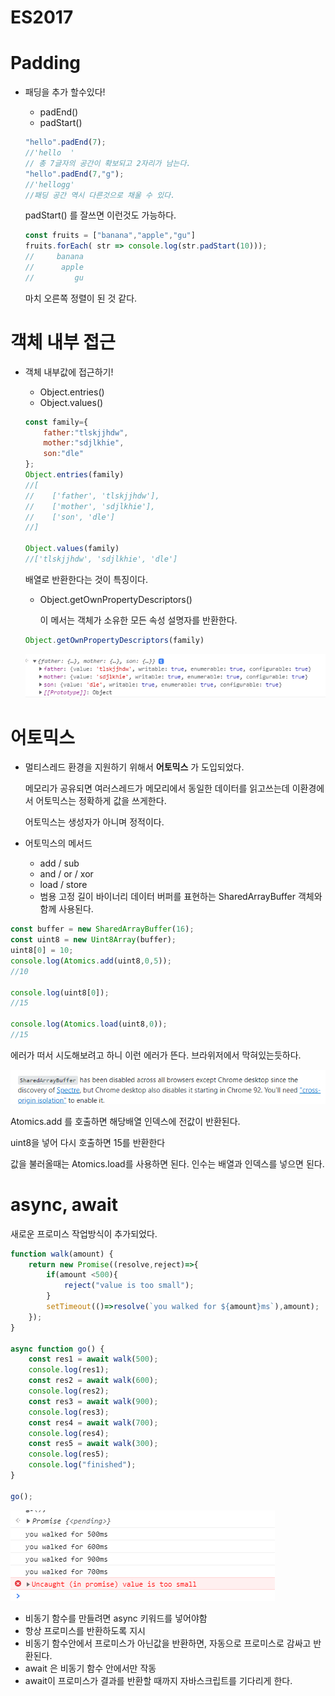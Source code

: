 # ES2017



# Padding

- 패딩을 추가 할수있다!

  - padEnd()
  - padStart()

  ```javascript
  "hello".padEnd(7);
  //'hello  '
  // 총 7글자의 공간이 확보되고 2자리가 남는다.
  "hello".padEnd(7,"g");
  //'hellogg'
  //패딩 공간 역시 다른것으로 채울 수 있다.
  ```

  padStart() 를 잘쓰면 이런것도 가능하다.

  ```javascript
  const fruits = ["banana","apple","gu"]
  fruits.forEach( str => console.log(str.padStart(10)));
  //     banana
  //      apple
  //         gu
  ```

  마치 오른쪽 정렬이 된 것 같다.



# 객체 내부 접근

- 객체 내부값에 접근하기!

  - Object.entries()
  - Object.values()

  ```javascript
  const family={
      father:"tlskjjhdw",
      mother:"sdjlkhie",
      son:"dle"
  };
  Object.entries(family)
  //[
  //	['father', 'tlskjjhdw'],
  //	['mother', 'sdjlkhie'],
  //	['son', 'dle']
  //]
  
  Object.values(family)
  //['tlskjjhdw', 'sdjlkhie', 'dle']
  ```

  배열로 반환한다는 것이 특징이다.

  - Object.getOwnPropertyDescriptors()

    이 메서는 객체가 소유한 모든 속성 설명자를 반환한다.

  ```javascript
  Object.getOwnPropertyDescriptors(family)
  ```

  ![image-20210911231143170](이미지/image-20210911231143170.png)



# 어토믹스

- 멀티스레드 환경을 지원하기 위해서 **어토믹스** 가 도입되었다.

  메모리가 공유되면 여러스레드가 메모리에서 동일한 데이터를 읽고쓰는데 이환경에서 어토믹스는 정확하게 값을 쓰게한다.
  
  어토믹스는 생성자가 아니며 정적이다.
  
- 어토믹스의 메서드

  - add / sub
  - and / or / xor
  - load / store
  - 범용 고정 길이 바이너리 데이터 버퍼를 표현하는 SharedArrayBuffer 객체와 함께 사용된다.

```javascript
const buffer = new SharedArrayBuffer(16);
const uint8 = new Uint8Array(buffer);
uint8[0] = 10;
console.log(Atomics.add(uint8,0,5));
//10

console.log(uint8[0]);
//15

console.log(Atomics.load(uint8,0));
//15
```

에러가 떠서 시도해보려고 하니 이런 에러가 뜬다. 브라위저에서 막혀있는듯하다.

![image-20210912231856366](ES2017.assets/image-20210912231856366.png)



Atomics.add 를 호출하면 해당배열 인덱스에 전값이 반환된다.

uint8을 넣어 다시 호출하면 15를 반환한다



값을 불러올때는 Atomics.load를 사용하면 된다. 인수는 배열과 인덱스를 넣으면 된다.





# async, await

새로운 프로미스 작업방식이 추가되었다.



```javascript
function walk(amount) {
    return new Promise((resolve,reject)=>{
        if(amount <500){
            reject("value is too small");
        }
        setTimeout(()=>resolve(`you walked for ${amount}ms`),amount);
    });
}

async function go() {
    const res1 = await walk(500);
    console.log(res1);
    const res2 = await walk(600);
    console.log(res2);
    const res3 = await walk(900);
    console.log(res3);
    const res4 = await walk(700);
    console.log(res4);
    const res5 = await walk(300);
    console.log(res5);
    console.log("finished");
}

go();

```

![image-20210914231142261](이미지/image-20210914231142261.png)

- 비동기 함수를 만들려면 async 키워드를 넣어야함
- 항상 프로미스를 반환하도록 지시
- 비동기 함수안에서 프로미스가 아닌값을 반환하면, 자동으로 프로미스로 감싸고 반환된다.
- await 은 비동기 함수 안에서만 작동
- await이 프로미스가 결과를 반환할 때까지 자바스크립트를 기다리게 한다.

